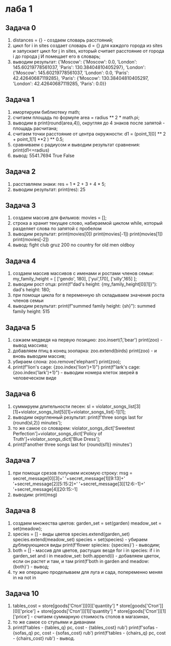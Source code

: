 # лаба 1
## Задача 0
1. distances = {} - создаем словарь расстояний;
2. цикл for i in sites создает словарь d = {} для каждого города из sites и запускает цикл for j in sites, который считает расстояние от города i до города j И помещает его в словарь;
3. выводим результат:
{'Moscow': {'Moscow': 0.0, 'London': 145.60219778561037, 'Paris': 130.38404810405297}, 'London': {'Moscow': 145.60219778561037, 'London': 0.0, 'Paris': 42.42640687119285}, 'Paris': {'Moscow': 130.38404810405297, 'London': 42.42640687119285, 'Paris': 0.0}}

## Задача 1
1. имортируем библиотеку math;
2. считаем площадь по формуле area = radius ** 2 * math.pi;
3. выводим в print(round(area,4)), округляя до 4 знаков после запятой - площадь расчитана;
4. считаем точки расстояние от центра окружности: d1 = (point_1[0] ** 2 + point_1[1] **2 ) ** 0.5;
5. сравниваем с радиусом и выводим результат сравнения: print(d1<=radius)
6. вывод: 5541.7694
True
False

## Задача 2
1. расставляем знаки: res = 1 * 2 + 3 + 4 * 5;
2. выводим результат: print(res): 25

## Задача 3
1. создаем массив для фильмов: movies = [];
2. строка a хранит текущее слово, набираемой циклом while, который разделяет слова по запятой с пробелом
3. выводим результат: print(movies[0])
print(movies[-1])
print(movies[1])
print(movies[-2])
4. вывод:
fight club
gruz 200
no country for old men
oldboy

## Задача 4
1. создаем массив массивов с именами и ростами членов семьи: my_family_height = [
    ['gendo', 180],
    ['yui',170],
    ['silly',165]
];
2. выводим рост отца: print(f"dad's height: {my_family_height[0][1]}"): dad's height: 180;
3. при помощи цикла for в переменную sh складываем значения роста членов семьи
4. выводим результат: print(f"summed family height: {sh}"): summed family height: 515

## Задача 5
1. сажаем медведя на первую позицию: zoo.insert(1,'bear')
print(zoo) - вывод массива;
2. добавляем птиц в конец зоопарка: zoo.extend(birds)
print(zoo) - и вновь выводим массив;
3. убираем слона: zoo.remove('elephant')
print(zoo);
4. print(f"lion's cage: {zoo.index('lion')+1}")
print(f"lark's cage: {zoo.index('lark')+1}") - выводим номера клеток зверей в человеческом виде

## Задача 6
1. суммируем длительности песен: sl = violator_songs_list[3][1]+violator_songs_list[5][1]+violator_songs_list[-1][1];
2. выводим округленный результат: print(f'three songs last for {round(sl,2)} minutes');
3. то же самое со словарем: violator_songs_dict['Sweetest Perfection']+violator_songs_dict['Policy of Truth']+violator_songs_dict['Blue Dress'];
4. print(f'another three songs last for {round(sl1)} minutes')

## Задача 7
1. при помощи срезов получаем искомую строку: msg = secret_message[0][3]+' '+secret_message[1][9:13]+' '+secret_message[2][5:15:2]+' '+secret_message[3][12:6:-1]+' '+secret_message[4][20:15:-1]
2. выводим: print(msg)

## Задача 8
1. создаем множества цветов: garden_set = set(garden)
meadow_set = set(meadow);
2. species = [] - виды цветов
species.extend(garden_set)
species.extend(meadow_set)
species = set(species) - убираем дублирующиеся виды
print(f'flower spiecies: {species}') - выводим;
3. both = [] - массив для цветов, растущих везде
for i in species:
    if i in garden_set and i in meadow_set:
        both.append(i) - добавляем цветок, если он растет и там, и там
print(f'both in garden and meadow: {both}') - вывод;
4. ту же операцию проделываем для луга и сада, попеременно меняя in на not in

## Задача 10
1. tables_cost = store[goods['Стол']][0]['quantity'] * store[goods['Стол']][0]['price'] + store[goods['Стол']][1]['quantity'] * store[goods['Стол']][1]['price'] - считаем суммарную стоимость столов в магазинах,
2. то же самое со стульями и диванами
3. print(f'tables - {tables_q} pc, cost - {tables_cost} rub')
print(f'sofas - {sofas_q} pc, cost - {sofas_cost} rub')
print(f'tables - {chairs_q} pc, cost - {chairs_cost} rub') - вывод.


